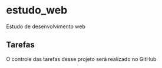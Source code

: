 # estudo_web
Estudo de desenvolvimento web

## Tarefas

O controle das tarefas desse projeto será realizado no GitHub

